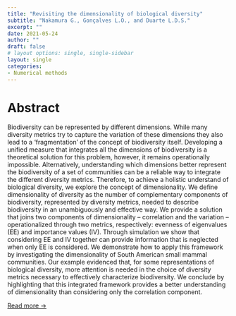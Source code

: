 ```yaml
---
title: "Revisiting the dimensionality of biological diversity"
subtitle: "Nakamura G., Gonçalves L.O., and Duarte L.D.S."
excerpt: ""
date: 2021-05-24
author: ""
draft: false
# layout options: single, single-sidebar
layout: single
categories:
- Numerical methods
---
```


# Abstract

Biodiversity can be represented by different dimensions. While many diversity metrics try to capture the variation of these dimensions they also lead to a ‘fragmentation’ of the concept of biodiversity itself. Developing a unified measure that integrates all the dimensions of biodiversity is a theoretical solution for this problem, however, it remains operationally impossible. Alternatively, understanding which dimensions better represent the biodiversity of a set of communities can be a reliable way to integrate the different diversity metrics. Therefore, to achieve a holistic understand of biological diversity, we explore the concept of dimensionality. We define dimensionality of diversity as the number of complementary components of biodiversity, represented by diversity metrics, needed to describe biodiversity in an unambiguously and effective way. We provide a solution that joins two components of dimensionality – correlation and the variation – operationalized through two metrics, respectively: evenness of eigenvalues (EE) and importance values (IV). Through simulation we show that considering EE and IV together can provide information that is neglected when only EE is considered. We demonstrate how to apply this framework by investigating the dimensionality of South American small mammal communities. Our example evidenced that, for some representations of biological diversity, more attention is needed in the choice of diversity metrics necessary to effectively characterize biodiversity. We conclude by highlighting that this integrated framework provides a better understanding of dimensionality than considering only the correlation component.

[Read more ->](https://onlinelibrary.wiley.com/doi/full/10.1111/ecog.04574)
